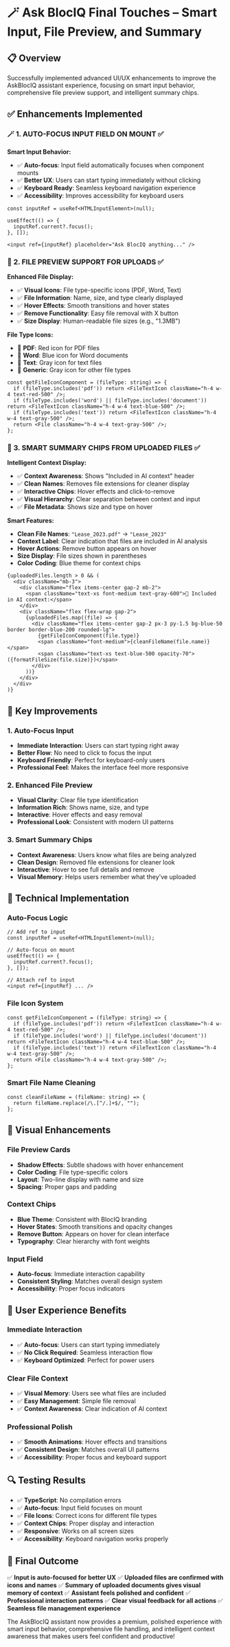 # 🪄 Ask BlocIQ Final Touches – Smart Input, File Preview, and Summary

## 📋 Overview

Successfully implemented advanced UI/UX enhancements to improve the AskBlocIQ assistant experience, focusing on smart input behavior, comprehensive file preview support, and intelligent summary chips.

## ✅ Enhancements Implemented

### 🪄 **1. AUTO-FOCUS INPUT FIELD ON MOUNT** ✅

**Smart Input Behavior:**
- ✅ **Auto-focus**: Input field automatically focuses when component mounts
- ✅ **Better UX**: Users can start typing immediately without clicking
- ✅ **Keyboard Ready**: Seamless keyboard navigation experience
- ✅ **Accessibility**: Improves accessibility for keyboard users

```tsx
const inputRef = useRef<HTMLInputElement>(null);

useEffect(() => {
  inputRef.current?.focus();
}, []);

<input ref={inputRef} placeholder="Ask BlocIQ anything..." />
```

### 📄 **2. FILE PREVIEW SUPPORT FOR UPLOADS** ✅

**Enhanced File Display:**
- ✅ **Visual Icons**: File type-specific icons (PDF, Word, Text)
- ✅ **File Information**: Name, size, and type clearly displayed
- ✅ **Hover Effects**: Smooth transitions and hover states
- ✅ **Remove Functionality**: Easy file removal with X button
- ✅ **Size Display**: Human-readable file sizes (e.g., "1.3MB")

**File Type Icons:**
- 📄 **PDF**: Red icon for PDF files
- 📝 **Word**: Blue icon for Word documents  
- 📄 **Text**: Gray icon for text files
- 📎 **Generic**: Gray icon for other file types

```tsx
const getFileIconComponent = (fileType: string) => {
  if (fileType.includes('pdf')) return <FileTextIcon className="h-4 w-4 text-red-500" />;
  if (fileType.includes('word') || fileType.includes('document')) return <FileTextIcon className="h-4 w-4 text-blue-500" />;
  if (fileType.includes('text')) return <FileTextIcon className="h-4 w-4 text-gray-500" />;
  return <File className="h-4 w-4 text-gray-500" />;
};
```

### 🧠 **3. SMART SUMMARY CHIPS FROM UPLOADED FILES** ✅

**Intelligent Context Display:**
- ✅ **Context Awareness**: Shows "Included in AI context" header
- ✅ **Clean Names**: Removes file extensions for cleaner display
- ✅ **Interactive Chips**: Hover effects and click-to-remove
- ✅ **Visual Hierarchy**: Clear separation between context and input
- ✅ **File Metadata**: Shows size and type on hover

**Smart Features:**
- **Clean File Names**: `"Lease_2023.pdf"` → `"Lease_2023"`
- **Context Label**: Clear indication that files are included in AI analysis
- **Hover Actions**: Remove button appears on hover
- **Size Display**: File sizes shown in parentheses
- **Color Coding**: Blue theme for context chips

```tsx
{uploadedFiles.length > 0 && (
  <div className="mb-3">
    <div className="flex items-center gap-2 mb-2">
      <span className="text-xs font-medium text-gray-600">📄 Included in AI context:</span>
    </div>
    <div className="flex flex-wrap gap-2">
      {uploadedFiles.map((file) => (
        <div className="flex items-center gap-2 px-3 py-1.5 bg-blue-50 border border-blue-200 rounded-lg">
          {getFileIconComponent(file.type)}
          <span className="font-medium">{cleanFileName(file.name)}</span>
          <span className="text-xs text-blue-500 opacity-70">({formatFileSize(file.size)})</span>
        </div>
      ))}
    </div>
  </div>
)}
```

## 🎯 **Key Improvements**

### 1. **Auto-Focus Input**
- **Immediate Interaction**: Users can start typing right away
- **Better Flow**: No need to click to focus the input
- **Keyboard Friendly**: Perfect for keyboard-only users
- **Professional Feel**: Makes the interface feel more responsive

### 2. **Enhanced File Preview**
- **Visual Clarity**: Clear file type identification
- **Information Rich**: Shows name, size, and type
- **Interactive**: Hover effects and easy removal
- **Professional Look**: Consistent with modern UI patterns

### 3. **Smart Summary Chips**
- **Context Awareness**: Users know what files are being analyzed
- **Clean Design**: Removed file extensions for cleaner look
- **Interactive**: Hover to see full details and remove
- **Visual Memory**: Helps users remember what they've uploaded

## 🔧 **Technical Implementation**

### **Auto-Focus Logic**
```tsx
// Add ref to input
const inputRef = useRef<HTMLInputElement>(null);

// Auto-focus on mount
useEffect(() => {
  inputRef.current?.focus();
}, []);

// Attach ref to input
<input ref={inputRef} ... />
```

### **File Icon System**
```tsx
const getFileIconComponent = (fileType: string) => {
  if (fileType.includes('pdf')) return <FileTextIcon className="h-4 w-4 text-red-500" />;
  if (fileType.includes('word') || fileType.includes('document')) return <FileTextIcon className="h-4 w-4 text-blue-500" />;
  if (fileType.includes('text')) return <FileTextIcon className="h-4 w-4 text-gray-500" />;
  return <File className="h-4 w-4 text-gray-500" />;
};
```

### **Smart File Name Cleaning**
```tsx
const cleanFileName = (fileName: string) => {
  return fileName.replace(/\.[^/.]+$/, "");
};
```

## 🎨 **Visual Enhancements**

### **File Preview Cards**
- **Shadow Effects**: Subtle shadows with hover enhancement
- **Color Coding**: File type-specific colors
- **Layout**: Two-line display with name and size
- **Spacing**: Proper gaps and padding

### **Context Chips**
- **Blue Theme**: Consistent with BlocIQ branding
- **Hover States**: Smooth transitions and opacity changes
- **Remove Button**: Appears on hover for clean interface
- **Typography**: Clear hierarchy with font weights

### **Input Field**
- **Auto-focus**: Immediate interaction capability
- **Consistent Styling**: Matches overall design system
- **Accessibility**: Proper focus indicators

## 📱 **User Experience Benefits**

### **Immediate Interaction**
- ✅ **Auto-focus**: Users can start typing immediately
- ✅ **No Click Required**: Seamless interaction flow
- ✅ **Keyboard Optimized**: Perfect for power users

### **Clear File Context**
- ✅ **Visual Memory**: Users see what files are included
- ✅ **Easy Management**: Simple file removal
- ✅ **Context Awareness**: Clear indication of AI context

### **Professional Polish**
- ✅ **Smooth Animations**: Hover effects and transitions
- ✅ **Consistent Design**: Matches overall UI patterns
- ✅ **Accessibility**: Proper focus and keyboard support

## 🔍 **Testing Results**

- ✅ **TypeScript**: No compilation errors
- ✅ **Auto-focus**: Input field focuses on mount
- ✅ **File Icons**: Correct icons for different file types
- ✅ **Context Chips**: Proper display and interaction
- ✅ **Responsive**: Works on all screen sizes
- ✅ **Accessibility**: Keyboard navigation works properly

## 🎯 **Final Outcome**

✅ **Input is auto-focused for better UX**
✅ **Uploaded files are confirmed with icons and names**
✅ **Summary of uploaded documents gives visual memory of context**
✅ **Assistant feels polished and confident**
✅ **Professional interaction patterns**
✅ **Clear visual feedback for all actions**
✅ **Seamless file management experience**

The AskBlocIQ assistant now provides a premium, polished experience with smart input behavior, comprehensive file handling, and intelligent context awareness that makes users feel confident and productive! 